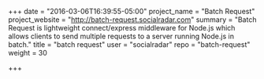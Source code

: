 +++
date = "2016-03-06T16:39:55-05:00"
project_name = "Batch Request"
project_website = "http://batch-request.socialradar.com"
summary = "Batch Request is lightweight connect/express middleware for Node.js which allows clients to send multiple requests to a server running Node.js in batch."
title = "batch request"
user = "socialradar"
repo = "batch-request"
weight = 30

+++

